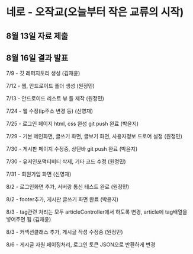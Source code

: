 # 네로 - 오작교(오늘부터 작은 교류의 시작)

## 8월 13일 자료 제출

## 8월 16일 결과 발표 

7/9 - 깃 레퍼지토리 생성 (김재윤)

7/12 - 웹, 안드로이드 폴더 생성 (원정민)

7/13 - 안드로이드 리스트 뷰 틀 제작 (원정민)

7/24 - 웹 수정(ip주소 변경 등) (신영재)

7/25 - 로그인 페이지 html, css 완성 git push 완료 (박윤지)

7/29 - 기본 메인화면, 글쓰기 화면, 글보기 화면, 사용자정보 드로어 설정 (원정민)

7/30 - 게시판 페이지 수정중, 상단바 git push 완료 (박윤지)

7/30 - 유저인포액티비티 삭제, 기타 코드 수정 (원정민)

7/31 - 회원가입 화면 (신영재)

8/2 - 로그인화면 추가, 서버랑 통신 테스트 완료 (원정민)

8/2 - footer추가, 게시판 글쓰기 화면 완료 (박윤지)

8/3 - tag관련 처리는 모두 articleController에서 하도록 변경, article에 
tag배열을 넣어주면 됨 (김재윤)

8/3 - 커넥션클래스 추가, 게시글 작성 수정중 (원정민)

8/6 - 게시글 자원 페이징처리, 로그인 토큰 JSON으로 반환하게 변경
